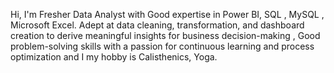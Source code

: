 Hi, I'm Fresher Data Analyst with Good expertise in Power BI, SQL , MySQL , Microsoft Excel. Adept at data cleaning, transformation, and dashboard creation to derive meaningful insights for business decision-making , Good problem-solving skills with a passion for continuous learning and process optimization and I my hobby is Calisthenics, Yoga.


<!--
**Shailendra-SG/Shailendra-SG** is a ✨ _special_ ✨ repository because its `README.md` (this file) appears on your GitHub profile.

Here are some ideas to get you started:

- 🔭 I’m currently working on ...
- 🌱 I’m currently learning ...
- 👯 I’m looking to collaborate on ...
- 🤔 I’m looking for help with ...
- 💬 Ask me about ...
- 📫 How to reach me: ...
- 😄 Pronouns: ...
- ⚡ Fun fact: ...
-->
